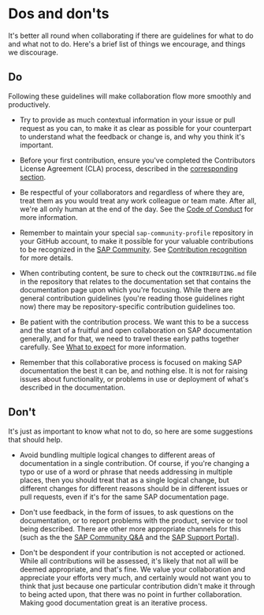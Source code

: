 # Dos and don'ts

It's better all round when collaborating if there are guidelines for what to do and what not to do. Here's a brief list of things we encourage, and things we discourage.

## Do

Following these guidelines will make collaboration flow more smoothly and productively.

- Try to provide as much contextual information in your issue or pull request as you can, to make it as clear as possible for your counterpart to understand what the feedback or change is, and why you think it's important.

- Before your first contribution, ensure you've completed the Contributors License Agreement (CLA) process, described in the [corresponding section](cla.md).

- Be respectful of your collaborators and regardless of where they are, treat them as you would treat any work colleague or team mate. After all, we're all only human at the end of the day. See the [Code of Conduct](code-of-conduct.md) for more information.

- Remember to maintain your special `sap-community-profile` repository in your GitHub account, to make it possible for your valuable contributions to be recognized in the [SAP Community][sap-community]. See [Contribution recognition](recognition.md) for more details.

- When contributing content, be sure to check out the `CONTRIBUTING.md` file in the repository that relates to the documentation set that contains the documentation page upon which you're focusing. While there are general contribution guidelines (you're reading those guidelines right now) there may be repository-specific contribution guidelines too.

- Be patient with the contribution process. We want this to be a success and the start of a fruitful and open collaboration on SAP documentation generally, and for that, we need to travel these early paths together carefully. See [What to expect](what-to-expect.md) for more information.

- Remember that this collaborative process is focused on making SAP documentation the best it can be, and nothing else. It is not for raising issues about functionality, or problems in use or deployment of what's described in the documentation.

## Don't

It's just as important to know what not to do, so here are some suggestions that should help.

- Avoid bundling multiple logical changes to different areas of documentation in a single contribution. Of course, if you're changing a typo or use of a word or phrase that needs addressing in multiple places, then you should treat that as a single logical change, but different changes for different reasons should be in different issues or pull requests, even if it's for the same SAP documentation page.

- Don't use feedback, in the form of issues, to ask questions on the documentation, or to report problems with the product, service or tool being described. There are other more appropriate channels for this (such as the  the [SAP Community Q&A][sap-community-q&a] and the [SAP Support Portal][sap-support-portal]).

- Don't be despondent if your contribution is not accepted or actioned. While all contributions will be assessed, it's likely that not all will be deemed appropriate, and that's fine. We value your collaboration and appreciate your efforts very much, and certainly would not want you to think that just because one particular contribution didn't make it through to being acted upon, that there was no point in further collaboration. Making good documentation great is an iterative process.


[sap-support-portal]: https://support.sap.com/
[sap-community-q&a]: https://answers.sap.com/
[sap-community]: https://community.sap.com/
